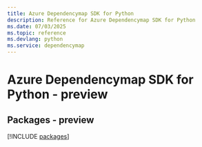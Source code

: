 ```yaml
---
title: Azure Dependencymap SDK for Python
description: Reference for Azure Dependencymap SDK for Python
ms.date: 07/03/2025
ms.topic: reference
ms.devlang: python
ms.service: dependencymap
---
```

# Azure Dependencymap SDK for Python - preview
## Packages - preview
[!INCLUDE [packages](dependencymap-index.md)]